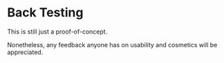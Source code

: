 # Back Testing

This is still just a proof-of-concept.

Nonetheless, any feedback anyone has on usability and cosmetics will be appreciated.


